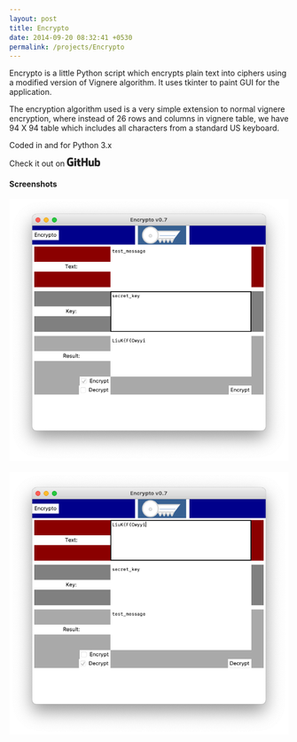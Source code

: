 ```yaml
---
layout: post
title: Encrypto
date: 2014-09-20 08:32:41 +0530
permalink: /projects/Encrypto
---
```



Encrypto is a little Python script which encrypts plain text into ciphers using a modified version of Vignere algorithm. It uses tkinter to paint GUI for the application.

The encryption algorithm used is a very simple extension to normal vignere encryption, where instead of 26 rows and columns in vignere table, we have 94 X 94 table which includes all characters from a standard US keyboard.

Coded in and for Python 3.x

Check it out on  <a href="https://github.com/axayjha/encrypto"><img src="https://github.com/axayjha/axayjha.github.io/raw/master/img/github.png" width="60px"></a>

<h4>Screenshots</h4>

<img src="https://github.com/axayjha/axayjha.github.io/raw/master/img/encrypto/scr1.png">
<br>
<br>
<img src="https://github.com/axayjha/axayjha.github.io/raw/master/img/encrypto/scr2.png">
<br>
<br>